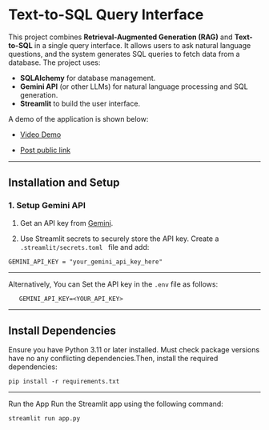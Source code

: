 # Text-to-SQL Query Interface

This project combines **Retrieval-Augmented Generation (RAG)** and **Text-to-SQL** in a single query interface. It allows users to ask natural language questions, and the system generates SQL queries to fetch data from a database. The project uses:

- **SQLAlchemy** for database management.
- **Gemini API** (or other LLMs) for natural language processing and SQL generation.
- **Streamlit** to build the user interface.

A demo of the application is shown below:

- [Video Demo](https://www.canva.com/design/DAGhue4_LeI/sEMcO4zqBtOaz_sbFzLniA/watch?utm_content=DAGhue4_LeI&utm_campaign=designshare&utm_medium=link2&utm_source=uniquelinks&utlId=hd7ff32ef2d)

- [Post public link](https://typefully.com/t/SU568lW)

---

## Installation and Setup

### 1. Setup Gemini API

1. Get an API key from [Gemini](https://ai.google.dev/).

2. Use Streamlit secrets to securely store the API key.
Create a 
```.streamlit/secrets.toml ``` file and add:

```
GEMINI_API_KEY = "your_gemini_api_key_here"
```
---

Alternatively, You can Set the API key in the `.env` file as follows:
```plaintext
   GEMINI_API_KEY=<YOUR_API_KEY>
```

---
 Install Dependencies
 ---
 Ensure you have Python 3.11 or later installed. Must check package versions have no any conflicting dependencies.Then, install the required dependencies:

```
pip install -r requirements.txt
```
---

 Run the App
Run the Streamlit app using the following command:

```
streamlit run app.py
```
